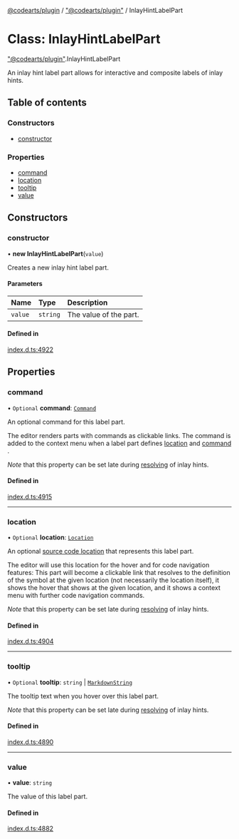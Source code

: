 [@codearts/plugin](../README.md) / ["@codearts/plugin"](../modules/_codearts_plugin_.md) / InlayHintLabelPart

# Class: InlayHintLabelPart

["@codearts/plugin"](../modules/_codearts_plugin_.md).InlayHintLabelPart

An inlay hint label part allows for interactive and composite labels of inlay hints.

## Table of contents

### Constructors

- [constructor](codearts_plugin_.InlayHintLabelPart.md#constructor)

### Properties

- [command](codearts_plugin_.InlayHintLabelPart.md#command)
- [location](codearts_plugin_.InlayHintLabelPart.md#location)
- [tooltip](codearts_plugin_.InlayHintLabelPart.md#tooltip)
- [value](codearts_plugin_.InlayHintLabelPart.md#value)

## Constructors

### constructor

• **new InlayHintLabelPart**(`value`)

Creates a new inlay hint label part.

#### Parameters

| Name | Type | Description |
| :------ | :------ | :------ |
| `value` | `string` | The value of the part. |

#### Defined in

[index.d.ts:4922](https://github.com/huaweicloud/cloudide-plugin-api/blob/03b481c/index.d.ts#L4922)

## Properties

### command

• `Optional` **command**: [`Command`](../interfaces/codearts_plugin_.Command.md)

An optional command for this label part.

The editor renders parts with commands as clickable links. The command is added to the context menu
when a label part defines [location](codearts_plugin_.InlayHintLabelPart.md#location) and [command](codearts_plugin_.InlayHintLabelPart.md#command) .

*Note* that this property can be set late during
[resolving](../interfaces/codearts_plugin_.InlayHintsProvider.md#resolveinlayhint) of inlay hints.

#### Defined in

[index.d.ts:4915](https://github.com/huaweicloud/cloudide-plugin-api/blob/03b481c/index.d.ts#L4915)

___

### location

• `Optional` **location**: [`Location`](codearts_plugin_.Location.md)

An optional [source code location](codearts_plugin_.Location.md) that represents this label
part.

The editor will use this location for the hover and for code navigation features: This
part will become a clickable link that resolves to the definition of the symbol at the
given location (not necessarily the location itself), it shows the hover that shows at
the given location, and it shows a context menu with further code navigation commands.

*Note* that this property can be set late during
[resolving](../interfaces/codearts_plugin_.InlayHintsProvider.md#resolveinlayhint) of inlay hints.

#### Defined in

[index.d.ts:4904](https://github.com/huaweicloud/cloudide-plugin-api/blob/03b481c/index.d.ts#L4904)

___

### tooltip

• `Optional` **tooltip**: `string` \| [`MarkdownString`](codearts_plugin_.MarkdownString.md)

The tooltip text when you hover over this label part.

*Note* that this property can be set late during
[resolving](../interfaces/codearts_plugin_.InlayHintsProvider.md#resolveinlayhint) of inlay hints.

#### Defined in

[index.d.ts:4890](https://github.com/huaweicloud/cloudide-plugin-api/blob/03b481c/index.d.ts#L4890)

___

### value

• **value**: `string`

The value of this label part.

#### Defined in

[index.d.ts:4882](https://github.com/huaweicloud/cloudide-plugin-api/blob/03b481c/index.d.ts#L4882)

